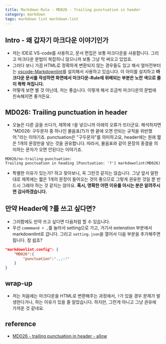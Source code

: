```yaml
---
title: Markdown Rule - MD026 - Trailing punctuation in header
category: markdown
tags: markdown lint markdown-lint
---
```


## Intro - 왜 갑자기 마크다운 이야기인가

- 저는 IDE로 VS-code를 사용하고, 문서 편집은 보통 마크다운을 사용합니다. 그리고 마크다운 문법이 복잡하니 않으니까 보통 그냥 막 써오고 있었죠.
- 그러다 보니 가끔 HTML로 정확하게 변환되지 않는 경우들도 있고 해서 얼마전부터는 [vscode-Markdownlint](https://github.com/DavidAnson/vscode-markdownlint)를 설치해서 사용하고 있습니다. 이 아이를 설치하고 **마크다운 문서를 작성하면 화면에서 마크다운-Rule에 위배되는 부분은 노란 색으로 줄이 좍좍 쳐집니다.**
- 어떻게 보면 별 것 아닌데, 저는 좋습니다. 이렇게 해서 조금씩 마크다운의 문법에 친숙해지면 좋거든요.

## MD026: Trailing punctuation in header

- 오늘은 다른 글을 쓰다가, 제목에 `?`을 넣으니까 아래의 오류가 뜨더군요. 해석하자면 "MD026: 구두문자 중 하나인 물음표(?)가 맨 끝에 오면 안되는 규칙을 위반했어."라는 이야기죠. punctuation은 "구두문자"를 의미하고요, header에는 원래 짧은 1개의 문장만을 넣는 것을 권유합니다. 따라서, 물음표와 같이 문장의 종결을 의미하는 문자가 오면 안된다는 이야기죠.

```quote
MD026/no-trailing-punctuation:
Trailing punctuation in heading [Punctuation: '?'] markdownlint(MD026)
```

- 특별한 이유가 있는가? 하고 찾아보니, 꼭 그런것 같지는 않습니다. 그냥 앞서 말한대로 제목에는 짧은 1개의 문장이 들어오는 것이 좋으므로 그렇게 권유한 것일 뿐 반드시 그래야 하는 것 같지는 않아요. **혹시, 명확한 어떤 이유를 아시는 분은 알려주시면 감사하겠습니다.**
  
## 만약 Header에 ?를 쓰고 싶다면?

- 그러함에도 만약 쓰고 싶다면 다음처럼 할 수 있습니다.
- 우선 `commmand + ,`를 눌러서 setting으로 가고, 거기서 extenstion 부분에서 markdownlint로 갑니다. 그리고 `setting.json`을 열어서 다음 부분을 추가해주면 됩니다. 참 쉽죠?

```json
"markdownlint.config": {
    "MD026":{
        "punctuation":".,;:!"
    }
}
```

## wrap-up

- 저는 처음에는 마크다운을 HTML로 변환해주는 과정에서, `?`가 있을 경우 문제가 발생한다거나, 하는 이유가 있을 줄 알았습니다. 하지만, 그런게 아니고 그냥 권유에 가까운 것 같네요.

## reference

- [MD026 - trailing punctuation in header - allow ](https://github.com/DavidAnson/vscode-markdownlint/issues/54)